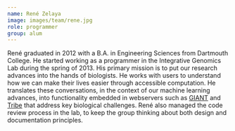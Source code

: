 ```yaml
---
name: René Zelaya
image: images/team/rene.jpg
role: programmer
group: alum
---
```


René graduated in 2012 with a B.A. in Engineering Sciences from Dartmouth College.
He started working as a programmer in the Integrative Genomics Lab during the spring of 2013.
His primary mission is to put our research advances into the hands of biologists.
He works with users to understand how we can make their lives easier through accessible computation.
He translates these conversations, in the context of our machine learning advances, into functionality embedded in webservers such as [GIANT](http://giant.princeton.edu/) and [Tribe](https://tribe.greenelab.com/#/home) that address key biological challenges.
René also managed the code review process in the lab, to keep the group thinking about both design and documentation principles.
